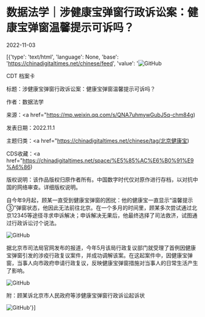 # 数据法学｜涉健康宝弹窗行政诉讼案：健康宝弹窗温馨提示可诉吗？

2022-11-03

[{'type': 'text/html', 'language': None, 'base': 'https://chinadigitaltimes.net/chinese/feed', 'value': '![GitHub](https://chinadigitaltimes.net/chinese/files/2021/11/北京健康码-768x511.jpg)

CDT 档案卡

标题：涉健康宝弹窗行政诉讼案：健康宝弹窗温馨提示可诉吗？

作者：数据法学

来源：<a href="https://mp.weixin.qq.com/s/QNA7uhmywGubJ5q-chm84g)

发表日期：2022.11.1

主题归类：<a href="https://chinadigitaltimes.net/chinese/tag/北京健康宝)

CDS收藏：<a href="https://chinadigitaltimes.net/space/%E5%85%AC%E6%B0%91%E9%A6%86)

版权说明：该作品版权归原作者所有。中国数字时代仅对原作进行存档，以对抗中国的网络审查。详细版权说明。





自今年9月起，顾某一直受到健康宝弹窗的困扰：他的健康宝一直显示“温馨提示③”弹窗状态，他因此无法前往北京。在一个多月的时间里，顾某多次尝试通过北京12345等途径寻求申诉解决；申诉解决无果后，他最终选择了司法救济，试图通过行政诉讼讨个说法。

![GitHub](https://chinadigitaltimes.net/chinese/files/2022/11/post-689244-6363445cce092.png)

据北京市司法局官网发布的报道，今年5月该局行政复议部门就受理了首例因健康宝弹窗引发的涉疫行政复议案件，并成功调解该案。在这起案件中，因健康宝弹窗，当事人向市政府申请行政复议，反映健康宝弹窗措施对当事人的日常生活产生了影响。

![GitHub](https://chinadigitaltimes.net/chinese/files/2022/11/post-689244-6363445cd853e.png)

附：顾某诉北京市人民政府等涉健康宝弹窗行政诉讼起诉状

![GitHub](https://chinadigitaltimes.net/chinese/files/2022/11/post-689244-6363445ce4927.png)'}]